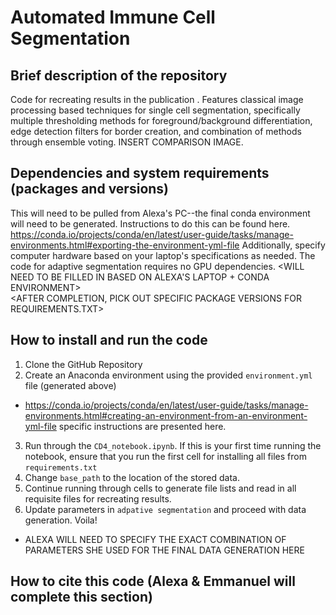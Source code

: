 # Automated Immune Cell Segmentation
## Brief description of the repository
Code for recreating results in the publication <INSERT FINAL PAPER NAME>. Features classical image processing based techniques for single cell segmentation, specifically multiple thresholding methods for foreground/background differentiation, edge detection filters for border creation, and combination of methods through ensemble voting.  INSERT COMPARISON IMAGE. 
## Dependencies and system requirements (packages and versions)
This will need to be pulled from Alexa's PC--the final conda environment will need to be generated. Instructions to do this can be found here. https://conda.io/projects/conda/en/latest/user-guide/tasks/manage-environments.html#exporting-the-environment-yml-file 
Additionally, specify computer hardware based on your laptop's specifications as needed. The code for adaptive segmentation requires no GPU dependencies. <WILL NEED TO BE FILLED IN BASED ON ALEXA'S LAPTOP + CONDA ENVIRONMENT>  
<AFTER COMPLETION, PICK OUT SPECIFIC PACKAGE VERSIONS FOR REQUIREMENTS.TXT>  
## How to install and run the code
1. Clone the GitHub Repository
2. Create an Anaconda environment using the provided `environment.yml` file (generated above)
  - https://conda.io/projects/conda/en/latest/user-guide/tasks/manage-environments.html#creating-an-environment-from-an-environment-yml-file specific instructions are presented here. 
3. Run through the `CD4_notebook.ipynb`. If this is your first time running the notebook, ensure that you run the first cell for installing all files from `requirements.txt`
4. Change `base_path` to the location of the stored data. 
5. Continue running through cells to generate file lists and read in all requisite files for recreating results. 
6. Update parameters in `adpative segmentation` and proceed with data generation. Voila!  
  - ALEXA WILL NEED TO SPECIFY THE EXACT COMBINATION OF PARAMETERS SHE USED FOR THE FINAL DATA GENERATION HERE

## How to cite this code (Alexa & Emmanuel will complete this section)
